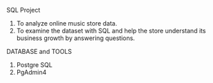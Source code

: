 SQL Project 
1. To analyze online music store data.
2. To examine the dataset with SQL and help the store understand its business growth by answering questions.




DATABASE and TOOLS
1. Postgre SQL
2. PgAdmin4
